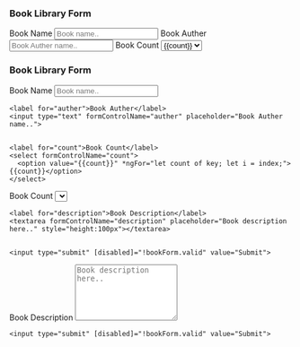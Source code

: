 <h3>Book Library Form</h3>
<div class="container">
  <form [formGroup]="bookForm" (ngSubmit)="onSubmit(bookForm)" novalidate>
    <label for="name">Book Name</label>
    <input type="text" formControlName="name" placeholder="Book name..">
    <label for="auther">Book Auther</label>
    <input type="text" formControlName="auther" placeholder="Book Auther name..">
    <label for="count">Book Count</label>
    <select formControlName="count">
      <option value="{{count}}" *ngFor="let count of maxBookCount; let i = index;">{{count}}</option>
    </select>
    
<h3>Book Library Form</h3>


<div class="container">
  <form [formGroup]="bookForm" (ngSubmit)="onSubmit(bookForm)" novalidate>
    <label for="name">Book Name</label>
    <input type="text" formControlName="name" placeholder="Book name..">


    <label for="auther">Book Auther</label>
    <input type="text" formControlName="auther" placeholder="Book Auther name..">


    <label for="count">Book Count</label>
    <select formControlName="count">
      <option value="{{count}}" *ngFor="let count of key; let i = index;">{{count}}</option>
    </select>
  <label for="counts">Book Count</label>
    <select formControlName="counts">
      <option value="{{counts}}" *ngFor="let counts of apikey; let i = index;">{{counts}}</option>
    </select>

    <label for="description">Book Description</label>
    <textarea formControlName="description" placeholder="Book description here.." style="height:100px"></textarea>


    <input type="submit" [disabled]="!bookForm.valid" value="Submit">
  </form>
</div>
    <label for="description">Book Description</label>
    <textarea formControlName="description" placeholder="Book description here.." style="height:100px"></textarea>


    <input type="submit" [disabled]="!bookForm.valid" value="Submit">
  </form>
</div>







